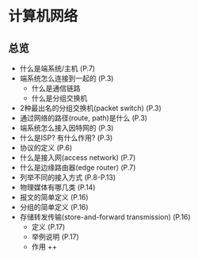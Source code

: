 # 计算机网络

## 总览

- 什么是端系统/主机 (P.7)
- 端系统怎么连接到一起的 (P.3)
  - 什么是通信链路
  - 什么是分组交换机
- 2种最出名的分组交换机(packet switch) (P.3)
- 通过网络的路径(route, path)是什么 (P.3)
- 端系统怎么接入因特网的 (P.3)
- 什么是ISP? 有什么作用? (P.3)
- 协议的定义 (P.6)
- 什么是接入网(access network) (P.7)
- 什么是边缘路由器(edge router) (P.7)
- 列举不同的接入方式 (P.8-P.13)
- 物理媒体有哪几类 (P.14)
- 报文的简单定义 (P.16)
- 分组的简单定义 (P.16)
- 存储转发传输(store-and-forward transmission) (P.16)
  - 定义 (P.17)
  - 举例说明 (P.17)
  - 作用 ++
